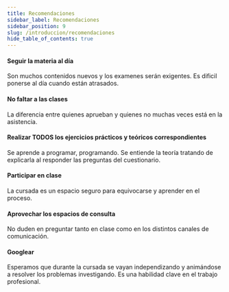 ```yaml
---
title: Recomendaciones
sidebar_label: Recomendaciones
sidebar_position: 9
slug: /introduccion/recomendaciones
hide_table_of_contents: true
---
```


#### Seguir la materia al día
Son muchos contenidos nuevos y los examenes serán exigentes. Es dificil ponerse al día cuando están atrasados.

#### No faltar a las clases
La diferencia entre quienes aprueban y quienes no muchas veces está en la asistencia.

#### Realizar TODOS los ejercicios prácticos y teóricos correspondientes
Se aprende a programar, programando. Se entiende la teoría tratando de explicarla al responder las preguntas del cuestionario.

#### Participar en clase
La cursada es un espacio seguro para equivocarse y aprender en el proceso.

#### Aprovechar los espacios de consulta
No duden en preguntar tanto en clase como en los distintos canales de comunicación. 

#### Googlear
Esperamos que durante la cursada se vayan independizando y animándose a resolver los problemas investigando. Es una habilidad clave en el trabajo profesional. 